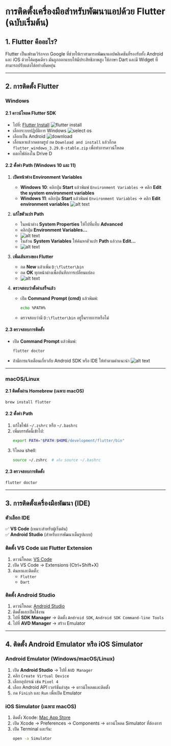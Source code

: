 # การติดตั้งเครื่องมือสำหรับพัฒนาแอปด้วย Flutter (ฉบับเริ่มต้น)

## 1. Flutter คืออะไร?

Flutter เป็นเฟรมเวิร์กจาก Google ที่ช่วยให้เราสามารถพัฒนาแอปพลิเคชันที่รองรับทั้ง Android และ iOS ด้วยโค้ดชุดเดียว มันถูกออกแบบให้มีประสิทธิภาพสูง ใช้ภาษา Dart และมี Widget ที่สามารถปรับแต่งได้อย่างยืดหยุ่น

---

## 2. การติดตั้ง Flutter

### **Windows**

#### 2.1 ดาวน์โหลด Flutter SDK

- ไปที่: [Flutter Install](https://flutter.dev/docs/get-started/install)
  ![flutter install](assets/image.png)
- เลือกระบบปฏิบัติการ Windows
  ![select os](assets/image-1.png)
- เลือกเป็น Android
  ![download](assets/image-2.png)
- เลื่อนหาแล้วกดตามรูป กด `Download and install` แล้วก็กด `flutter_windows_3.29.0-stable.zip` เพื่อทำการดาวน์โหลด
- แตกไฟล์ลงใน Drive D

#### 2.2 ตั้งค่า Path (Windows 10 และ 11)

1. **เปิดหน้าต่าง Environment Variables**

   - **Windows 10**: คลิกปุ่ม **Start** แล้วพิมพ์ `Environment Variables` → คลิก **Edit the system environment variables**
   - **Windows 11**: คลิกปุ่ม **Start** แล้วพิมพ์ `Environment Variables` → คลิก **Edit environment variables**
![alt text](assets/image-6.png)
2. **แก้ไขตัวแปร Path**
   - ในหน้าต่าง **System Properties** ให้ไปที่แท็บ **Advanced**
   - คลิกปุ่ม **Environment Variables...**
   - ![alt text](assets/image-7.png)
   - ในส่วน **System Variables** ให้ค้นหาตัวแปร **Path** แล้วกด **Edit...**
   - ![alt text](assets/image-8.png)
3. **เพิ่มเส้นทางของ Flutter**

   - กด **New** แล้วเพิ่ม `D:\flutter\bin`
   - กด **OK** ทุกหน้าต่างเพื่อบันทึกการเปลี่ยนแปลง
   - ![alt text](assets/image-9.png)

4. **ตรวจสอบว่าตั้งค่าเสร็จแล้ว**
   - เปิด **Command Prompt (cmd)** แล้วพิมพ์:
     ```sh
     echo %PATH%
     ```
   - ตรวจสอบว่ามี `D:\flutter\bin` อยู่ในรายการหรือไม่

#### 2.3 ตรวจสอบการติดตั้ง

- เปิด **Command Prompt** แล้วพิมพ์:
  ```sh
  flutter doctor
  ```
- ถ้ามีการแจ้งเตือนเกี่ยวกับ Android SDK หรือ IDE ให้ทำตามคำแนะนำ
![alt text](assets/image-10.png)

---

### **macOS/Linux**

#### 2.1 ติดตั้งผ่าน Homebrew (เฉพาะ macOS)

```sh
brew install flutter
```

#### 2.2 ตั้งค่า Path

1. แก้ไขไฟล์ `~/.zshrc` หรือ `~/.bashrc`
2. เพิ่มบรรทัดนี้เข้าไป:
   ```sh
   export PATH="$PATH:$HOME/development/flutter/bin"
   ```
3. รีโหลด shell:
   ```sh
   source ~/.zshrc  # หรือ source ~/.bashrc
   ```

#### 2.3 ตรวจสอบการติดตั้ง

```sh
flutter doctor
```

---

## 3. การติดตั้งเครื่องมือพัฒนา (IDE)

### ตัวเลือก IDE

✅ **VS Code** (เหมาะสำหรับผู้เริ่มต้น)  
✅ **Android Studio** (สำหรับการพัฒนาเต็มรูปแบบ)

### **ติดตั้ง VS Code และ Flutter Extension**

1. ดาวน์โหลด: [VS Code](https://code.visualstudio.com/)
2. เปิด VS Code → Extensions (Ctrl+Shift+X)
3. ค้นหาและติดตั้ง:
   - `Flutter`
   - `Dart`

### **ติดตั้ง Android Studio**

1. ดาวน์โหลด: [Android Studio](https://developer.android.com/studio)
2. ติดตั้งและเปิดใช้งาน
3. ไปที่ **SDK Manager** → ติดตั้ง `Android SDK`, `Android SDK Command-line Tools`
4. ไปที่ **AVD Manager** → สร้าง Emulator

---

## 4. ติดตั้ง Android Emulator หรือ iOS Simulator

### **Android Emulator** (Windows/macOS/Linux)

1. เปิด **Android Studio** → ไปที่ `AVD Manager`
2. คลิก `Create Virtual Device`
3. เลือกอุปกรณ์ เช่น `Pixel 4`
4. เลือก Android API เวอร์ชันล่าสุด → ดาวน์โหลดและติดตั้ง
5. กด `Finish` และ `Run` เพื่อเปิด Emulator

### **iOS Simulator** (เฉพาะ macOS)

1. ติดตั้ง Xcode: [Mac App Store](https://apps.apple.com/us/app/xcode/id497799835)
2. เปิด Xcode → Preferences → Components → ดาวน์โหลด Simulator ที่ต้องการ
3. เปิด Terminal และรัน:
   ```sh
   open -a Simulator
   ```